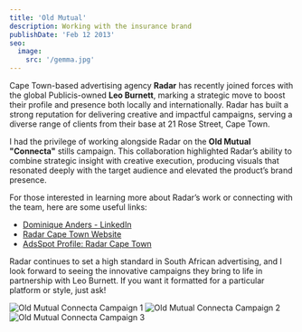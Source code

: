 ```yaml
---
title: 'Old Mutual'
description: Working with the insurance brand
publishDate: 'Feb 12 2013'
seo:
  image:
    src: '/gemma.jpg'
---
```


Cape Town-based advertising agency **Radar** has recently joined forces with the global Publicis-owned **Leo Burnett**, marking a strategic move to boost their profile and presence both locally and internationally. Radar has built a strong reputation for delivering creative and impactful campaigns, serving a diverse range of clients from their base at 21 Rose Street, Cape Town.

I had the privilege of working alongside Radar on the **Old Mutual "Connecta"** stills campaign. This collaboration highlighted Radar’s ability to combine strategic insight with creative execution, producing visuals that resonated deeply with the target audience and elevated the product’s brand presence.

For those interested in learning more about Radar’s work or connecting with the team, here are some useful links:

- [Dominique Anders - LinkedIn](https://www.linkedin.com/in/dominique-anders-63a0b3110/?originalSubdomain=za)  
- [Radar Cape Town Website](http://www.radar.co.za)  
- [AdsSpot Profile: Radar Cape Town](https://adsspot.me/brands/radar-cape-town)

Radar continues to set a high standard in South African advertising, and I look forward to seeing the innovative campaigns they bring to life in partnership with Leo Burnett.
If you want it formatted for a particular platform or style, just ask!

![Old Mutual Connecta Campaign 1](/OldMutual1.jpg)
![Old Mutual Connecta Campaign 2](/OldMutual2.jpg)
![Old Mutual Connecta Campaign 3](/OldMutual3.jpg)